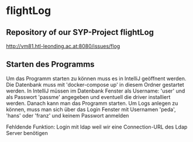 # flightLog
## Repository of our SYP-Project flightLog

http://vm81.htl-leonding.ac.at:8080/issues/flog

## Starten des Programms
Um das Programm starten zu können muss es in IntelliJ geöffnent werden.
Die Datenbank muss mit 'docker-compose up' in diesem Ordner gestartet werden.
In IntelliJ müssen im Datenbank Fenster als Username: 'user' und als Passwort 'passme' angegeben und eventuell die driver installiert werden.
Danach kann man das Programm starten.
Um Logs anlegen zu können, muss man sich über das Login Fenster mit Usernamen 'peda', 'hans' oder 'franz' und keinem Passwort anmelden

Fehldende Funktion:
Login mit ldap weil wir eine Connection-URL des Ldap Server benötigen
